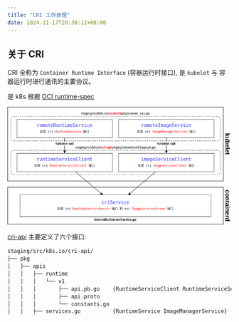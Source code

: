 ```yaml
---
title: "CRI 工作原理"
date: 2024-11-17T20:30:12+08:00
---
```


## 关于 CRI

CRI 全称为 `Container Runtime Interface` (容器运行时接口), 是 `kubelet` 与 容器运行时进行通讯的主要协议。

是 k8s 根据 [OCI runtime-spec](https://github.com/opencontainers/runtime-spec/releases)

![kubelet-cri](/posts/k8s/imgs/kubelet-cri.drawio.png)

[cri-api](https://github.com/kubernetes/cri-api) 主要定义了六个接口:

```bash
staging/src/k8s.io/cri-api/
├── pkg
│   ├── apis
│   │   ├── runtime
│   │   │   └── v1
│   │   │       ├── api.pb.go    {RuntimeServiceClient RuntimeServiceServer ImageServiceClient ImageServiceServer}
│   │   │       ├── api.proto
│   │   │       └── constants.go
│   │   ├── services.go          {RuntimeService ImageManagerService}
```
